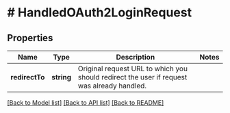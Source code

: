 # # HandledOAuth2LoginRequest

## Properties

Name | Type | Description | Notes
------------ | ------------- | ------------- | -------------
**redirectTo** | **string** | Original request URL to which you should redirect the user if request was already handled. |

[[Back to Model list]](../../README.md#models) [[Back to API list]](../../README.md#endpoints) [[Back to README]](../../README.md)
